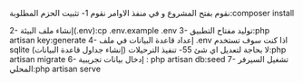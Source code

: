 
نقوم بفتح المشروع و في منفذ الاوامر نقوم 
1- تثبيت الحزم المطلوبة:composer install

2- إنشاء ملف البيئة(.env):cp .env.example .env
3- توليد مفتاح التطبيق:php artisan key:generate
4- إعداد قاعدة البيانات في ملف .env اذا كنت سوف تستخدم sqlite 
 لا بحاجة لتعديل اي شئ
55- تنفيذ الترحيلات (إنشاء جداول قاعدة البيانات):php artisan migrate
6- إدخال بيانات تجريبية : php artisan db:seed
7- تشغيل السيرفر المحلي:php artisan serve


